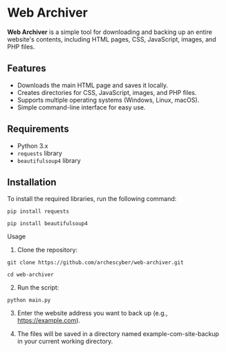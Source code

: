 # Web Archiver

**Web Archiver** is a simple tool for downloading and backing up an entire website's contents, including HTML pages, CSS, JavaScript, images, and PHP files.

## Features

- Downloads the main HTML page and saves it locally.
- Creates directories for CSS, JavaScript, images, and PHP files.
- Supports multiple operating systems (Windows, Linux, macOS).
- Simple command-line interface for easy use.

## Requirements

- Python 3.x
- `requests` library
- `beautifulsoup4` library

## Installation

To install the required libraries, run the following command:

```
pip install requests 
```
```
pip install beautifulsoup4
```
Usage

1. Clone the repository:
```
git clone https://github.com/archescyber/web-archiver.git
```
```
cd web-archiver
```


2. Run the script:
```
python main.py
```

3. Enter the website address you want to back up (e.g., https://example.com).


4. The files will be saved in a directory named example-com-site-backup in your current working directory.

